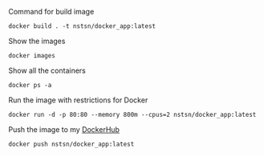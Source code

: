 Command for build image
```
docker build . -t nstsn/docker_app:latest
```
Show the images
```
docker images
```
Show all the containers
```
docker ps -a
```
Run the image with restrictions for Docker
```
docker run -d -p 80:80 --memory 800m --cpus=2 nstsn/docker_app:latest
```
Push the image to my [DockerHub](https://hub.docker.com/r/nstsn/docker_app)
```
docker push nstsn/docker_app:latest
```


